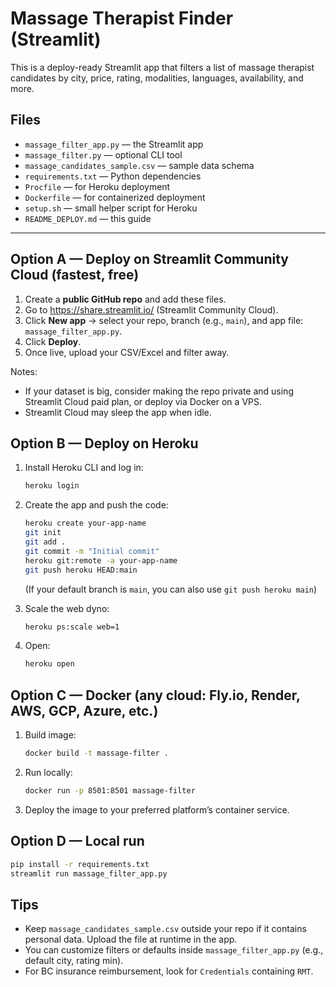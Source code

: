 # Massage Therapist Finder (Streamlit)

This is a deploy-ready Streamlit app that filters a list of massage therapist candidates by city, price, rating, modalities, languages, availability, and more.

## Files
- `massage_filter_app.py` — the Streamlit app
- `massage_filter.py` — optional CLI tool
- `massage_candidates_sample.csv` — sample data schema
- `requirements.txt` — Python dependencies
- `Procfile` — for Heroku deployment
- `Dockerfile` — for containerized deployment
- `setup.sh` — small helper script for Heroku
- `README_DEPLOY.md` — this guide

---

## Option A — Deploy on Streamlit Community Cloud (fastest, free)
1. Create a **public GitHub repo** and add these files.
2. Go to https://share.streamlit.io/ (Streamlit Community Cloud).
3. Click **New app** → select your repo, branch (e.g., `main`), and app file: `massage_filter_app.py`.
4. Click **Deploy**.
5. Once live, upload your CSV/Excel and filter away.

Notes:
- If your dataset is big, consider making the repo private and using Streamlit Cloud paid plan, or deploy via Docker on a VPS.
- Streamlit Cloud may sleep the app when idle.

## Option B — Deploy on Heroku
1. Install Heroku CLI and log in:
   ```bash
   heroku login
   ```
2. Create the app and push the code:
   ```bash
   heroku create your-app-name
   git init
   git add .
   git commit -m "Initial commit"
   heroku git:remote -a your-app-name
   git push heroku HEAD:main
   ```
   (If your default branch is `main`, you can also use `git push heroku main`)

3. Scale the web dyno:
   ```bash
   heroku ps:scale web=1
   ```
4. Open:
   ```bash
   heroku open
   ```

## Option C — Docker (any cloud: Fly.io, Render, AWS, GCP, Azure, etc.)
1. Build image:
   ```bash
   docker build -t massage-filter .
   ```
2. Run locally:
   ```bash
   docker run -p 8501:8501 massage-filter
   ```
3. Deploy the image to your preferred platform’s container service.

## Option D — Local run
```bash
pip install -r requirements.txt
streamlit run massage_filter_app.py
```

## Tips
- Keep `massage_candidates_sample.csv` outside your repo if it contains personal data. Upload the file at runtime in the app.
- You can customize filters or defaults inside `massage_filter_app.py` (e.g., default city, rating min).
- For BC insurance reimbursement, look for `Credentials` containing `RMT`.
